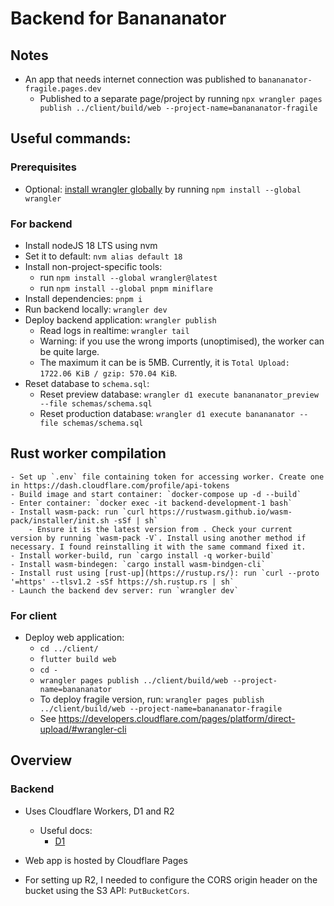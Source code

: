 # Backend for Banananator

## Notes
- An app that needs internet connection was published to `banananator-fragile.pages.dev`
    - Published to a separate page/project by running `npx wrangler pages publish ../client/build/web --project-name=banananator-fragile`

## Useful commands:

### Prerequisites
- Optional: [install wrangler globally](https://developers.cloudflare.com/workers/wrangler/install-and-update/#install-wrangler-globally) by running `npm install --global wrangler`

### For backend
- Install nodeJS 18 LTS using nvm
- Set it to default: `nvm alias default 18`
- Install non-project-specific tools: 
  - run `npm install --global wrangler@latest` 
  - run `npm install --global pnpm miniflare`
- Install dependencies: `pnpm i`
- Run backend locally: `wrangler dev`
- Deploy backend application: `wrangler publish`
    - Read logs in realtime: `wrangler tail`
    - Warning: if you use the wrong imports (unoptimised), the worker can be quite large.
    - The maximum it can be is 5MB. Currently, it is `Total Upload: 1722.06 KiB / gzip: 570.04 KiB`.
- Reset database to `schema.sql`:
    - Reset preview database: `wrangler d1 execute banananator_preview --file schemas/schema.sql`
    - Reset production database: `wrangler d1 execute banananator --file schemas/schema.sql`

## Rust worker compilation
    - Set up `.env` file containing token for accessing worker. Create one in https://dash.cloudflare.com/profile/api-tokens
    - Build image and start container: `docker-compose up -d --build`
    - Enter container: `docker exec -it backend-development-1 bash`
    - Install wasm-pack: run `curl https://rustwasm.github.io/wasm-pack/installer/init.sh -sSf | sh`
        - Ensure it is the latest version from . Check your current version by running `wasm-pack -V`. Install using another method if necessary. I found reinstalling it with the same command fixed it.
    - Install worker-build, run `cargo install -q worker-build`
    - Install wasm-bindegen: `cargo install wasm-bindgen-cli`
    - Install rust using [rust-up](https://rustup.rs/): run `curl --proto '=https' --tlsv1.2 -sSf https://sh.rustup.rs | sh`
    - Launch the backend dev server: run `wrangler dev`

### For client
- Deploy web application: 
    - `cd ../client/`
    - `flutter build web`
    - `cd -`
    - `wrangler pages publish ../client/build/web --project-name=banananator`
    - To deploy fragile version, run: `wrangler pages publish ../client/build/web --project-name=banananator-fragile`
    - See https://developers.cloudflare.com/pages/platform/direct-upload/#wrangler-cli


## Overview

### Backend
- Uses Cloudflare Workers, D1 and R2
    - Useful docs:
        - [D1](https://developers.cloudflare.com/d1/get-started/)
- Web app is hosted by Cloudflare Pages

- For setting up R2, I needed to configure the CORS origin header on the bucket using the S3 API: `PutBucketCors`.
